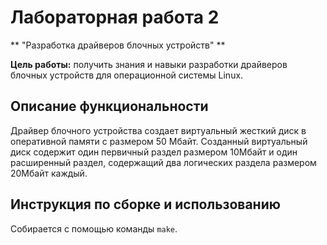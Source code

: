 # Лабораторная работа 2

** "Разработка драйверов блочных устройств" **

**Цель работы:** получить знания и навыки разработки драйверов блочных устройств для операционной системы Linux.

## Описание функциональности

Драйвер блочного устройства создает виртуальный жесткий диск в оперативной памяти с размером 50 Мбайт. Созданный виртуальный диск содержит один первичный раздел размером 10Мбайт и один расширенный раздел, содержащий два логических раздела размером 20Мбайт каждый.

## Инструкция по сборке и использованию

Собирается с помощью команды ```make```.



